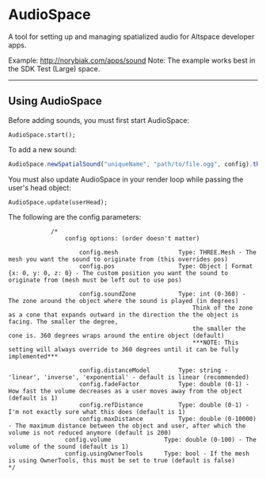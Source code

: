 # AudioSpace
A tool for setting up and managing spatialized audio for Altspace developer apps.


Example: http://norybiak.com/apps/sound
Note: The example works best in the SDK Test (Large) space.

---
## Using AudioSpace

Before adding sounds, you must first start AudioSpace:
```javacsript
AudioSpace.start();
```

To add a new sound:
```javascript
AudioSpace.newSpatialSound("uniqueName", "path/to/file.ogg", config).then(function(name) { //Ready to play a sound! });
```

You must also update AudioSpace in your render loop while passing the user's head object:
```javacsript 
AudioSpace.update(userHead);
```
The following are the config parameters: 
```javacsript 
			/*
				config options: (order doesn't matter)
				
					config.mesh 				Type: THREE.Mesh - The mesh you want the sound to originate from (this overrides pos)
					config.pos					Type: Object | Format {x: 0, y: 0, z: 0} - The custom position you want the sound to originate from	(mesh must be left out to use pos)
				
					config.soundZone			Type: int (0-360) - The zone around the object where the sound is played (in degrees)
													Think of the zone as a cone that expands outward in the direction the the object is facing. The smaller the degree,
													the smaller the cone is. 360 degrees wraps around the entire object (default)
													***NOTE: This setting will always override to 360 degrees until it can be fully implemented***
				
					config.distanceModel		Type: string - 'linear', 'inverse', 'exponential' - default is linear (recommended)
					config.fadeFactor			Type: double (0-1) - How fast the volume decreases as a user moves away from the object (default is 1)
					config.refDistance			Type: double (0-1) - I'm not exactly sure what this does (default is 1)
					config.maxDistance			Type: double (0-10000) - The maximum distance between the object and user, after which the volume is not reduced anymore (default is 200)
		  		config.volume				Type: double (0-100) - The volume of the sound (default is 1)
	  			config.usingOwnerTools		Type: bool - If the mesh is using OwnerTools, this must be set to true (default is false)
*/
```
